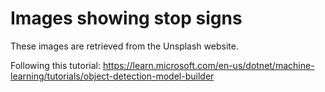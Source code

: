 # Images showing stop signs
These images are retrieved from the Unsplash website. 

Following this tutorial:
https://learn.microsoft.com/en-us/dotnet/machine-learning/tutorials/object-detection-model-builder